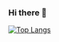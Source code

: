 ### Hi there 👋

[![Top Langs](https://github-readme-stats.vercel.app/api/top-langs/?poorjudeanuraghazra&layout=compact)](https://github.com/anuraghazra/github-readme-stats)

<!--
**poorjude/poorjude** is a ✨ _special_ ✨ repository because its `README.md` (this file) appears on your GitHub profile.

Here are some ideas to get you started:

- 🔭 I’m currently working on ...
- 🌱 I’m currently learning ...
- 👯 I’m looking to collaborate on ...
- 🤔 I’m looking for help with ...
- 💬 Ask me about ...
- 📫 How to reach me: ...
- 😄 Pronouns: ...
- ⚡ Fun fact: ...
-->
